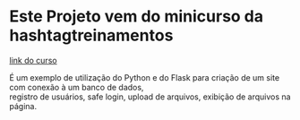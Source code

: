 # Este Projeto vem do minicurso da hashtagtreinamentos

[link do curso](https://blp.hashtagtreinamentos.com/python/minicurso/criacao-sites-python)

É um exemplo de utilização do Python e do Flask para criação de um site com conexão à um banco de dados,  
registro de usuários, safe login, upload de arquivos, exibição de arquivos na página.
